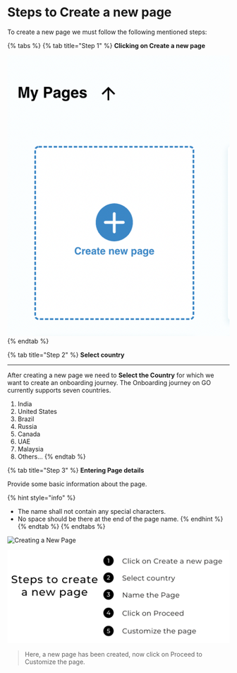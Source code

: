 # Steps to Create a new page

To create a new page we must follow the following mentioned steps:

{% tabs %}
{% tab title="Step 1" %}
**Clicking on Create a new page**

![](<../.gitbook/assets/Screenshot 2022-06-08 at 10.04.23 AM.png>)
{% endtab %}

{% tab title="Step 2" %}
**Select country**

****

After creating a new page we need to **Select the Country** for which we want to create an onboarding journey. The Onboarding journey on GO currently supports seven countries.

1. India
2. United States
3. Brazil
4. Russia
5. Canada
6. UAE
7. Malaysia
8. Others…
{% endtab %}

{% tab title="Step 3" %}
**Entering Page details**

Provide some basic information about the page.

{% hint style="info" %}
* The name shall not contain any special characters.
* No space should be there at the end of the page name.
{% endhint %}
{% endtab %}
{% endtabs %}

![Creating a New Page](../.gitbook/assets/spaces\_Rk68lCYV4iTGX8dzBl9l\_uploads\_tdRalNH2xUGQXqqpTsnK\_16.gif)

![Steps to create a new page](<../.gitbook/assets/Steps to create a new p.png>)

> Here, a new page has been created, now click on Proceed to Customize the page.
